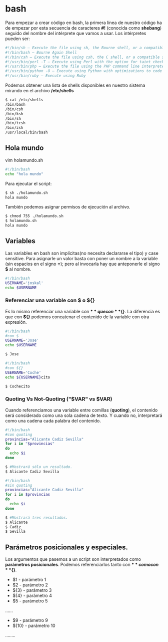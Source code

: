 # bash
Para empezar a crear código en bash, la primera línea de nuestro código ha de empezar por esta secuencia de caracteres **#!** (conocida como **shebang**) seguido del nombre del intérprete que vamos a usar. Los intérpretes pueden ser:
```bash
#!/bin/sh — Execute the file using sh, the Bourne shell, or a compatible shell
#!/bin/bash — Bourne Again Shell
#!/bin/csh — Execute the file using csh, the C shell, or a compatible shell
#!/usr/bin/perl -T — Execute using Perl with the option for taint checks
#!/usr/bin/php — Execute the file using the PHP command line interpreter
#!/usr/bin/python -O — Execute using Python with optimizations to code
#!/usr/bin/ruby — Execute using Ruby
```
Podemos obtener una lista de shells disponibles en nuestro sistema mirando en el archivo **/etc/shells**
```bash
$ cat /etc/shells
/bin/bash
/bin/csh
/bin/ksh
/bin/sh
/bin/tcsh
/bin/zsh
/usr/local/bin/bash
```
## Hola mundo
vim holamundo.sh
```bash
#!/bin/bash
echo "hola mundo"
```
Para ejecutar el script:
```bash
$ sh ./holamundo.sh
hola mundo
```
También podemos asignar permisos de ejecución al archivo.
```bash
$ chmod 755 ./holamundo.sh
$ holamundo.sh
hola mundo
```
## Variables
Las variables en bash son implícitas(no necesita declararse el tipo) y case sensitive. Para asignarle un valor basta con poner un nombre a la variable (sin espacios en el signo **=**); pero al invocarla hay que anteponerle el signo **$** al nombre.
```bash
#!/bin/bash
USERNAME='joskal'
echo $USERNAME
```
### Referenciar una variable con $ o ${}
Es lo mismo referenciar una variable con **$** que con **${}**. La diferencia es que con **${}** podemos concatenar el contenido de la variable con otra expresión.
```bash
#!/bin/bash
#con $
USERNAME='Jose'
echo $USERNAME

$ Jose
```
```bash
#!/bin/bash
#con ${}
USERNAME='Coche'
echo ${USERNAME}cito

$ Cochecito
```

### Quoting Vs Not-Quoting ("$VAR" vs $VAR)
Cuando referenciamos una variable entre comillas (**quoting**), el contenido será considerado como una sola cadena de texto. Y cuando no, interpretará como una cadena cada palabra del contenido.

```bash
#!/bin/bash
#con quoting
provincias="Alicante Cadiz Sevilla"
for i in "$provincias"
do
  echo $i
done

$ #Mostrará sólo un resultado.
$ Alicante Cadiz Sevilla
```

```bash
#!/bin/bash
#sin quoting
provincias="Alicante Cadiz Sevilla"
for i in $provincias
do
  echo $i
done

$ #Mostrará tres resultados.
$ Alicante 
$ Cadiz 
$ Sevilla
```

## Parámetros posicionales y especiales.
Los argumentos que pasemos a un script son interpretados como **parámetros posicionales**. Podemos referenciarlos tanto con **$** como con **${}**.
* $1 - parámetro 1
* $2 - parámetro 2
* ${3} - parámetro 3 
* ${4} - parámetro 4
* $5 - parámetro 5

......

* $9 - parámetro 9
* ${10} - parámetro 10

........

